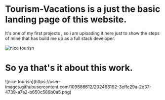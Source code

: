 # Tourism-Vacations is a just the basic landing page of this website.
It's one of my first projects , so i am uploading it here just to show the steps of mine that has build me up as a full stack developer.

![nice tourisn](https://user-images.githubusercontent.com/109886612/202463192-3effc29a-2e37-4739-a7a2-b650c586b0a5.png)

<h1>So ya that's it about this work.</h1>![nice tourisn](https://user-images.githubusercontent.com/109886612/202463192-3effc29a-2e37-4739-a7a2-b650c586b0a5.png)
